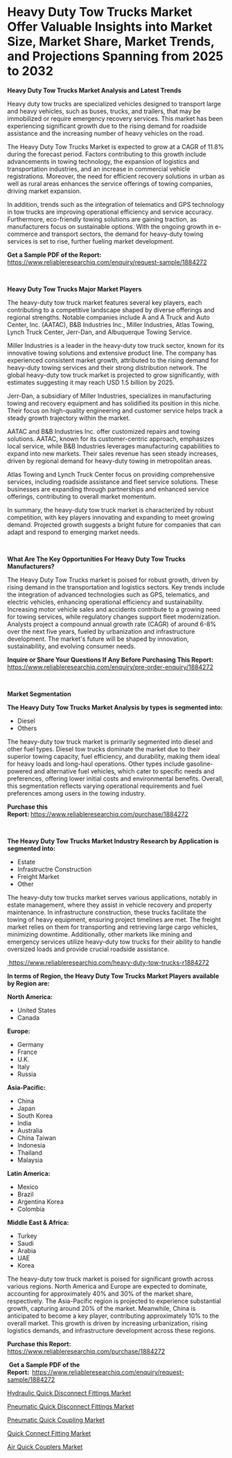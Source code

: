 <p><h1>Heavy Duty Tow Trucks Market Offer Valuable Insights into Market Size, Market Share, Market Trends, and Projections Spanning from 2025 to 2032</h1></p><p><strong>Heavy Duty Tow Trucks Market Analysis and Latest Trends</strong></p>
<p><p>Heavy duty tow trucks are specialized vehicles designed to transport large and heavy vehicles, such as buses, trucks, and trailers, that may be immobilized or require emergency recovery services. This market has been experiencing significant growth due to the rising demand for roadside assistance and the increasing number of heavy vehicles on the road.</p><p>The Heavy Duty Tow Trucks Market is expected to grow at a CAGR of 11.8% during the forecast period. Factors contributing to this growth include advancements in towing technology, the expansion of logistics and transportation industries, and an increase in commercial vehicle registrations. Moreover, the need for efficient recovery solutions in urban as well as rural areas enhances the service offerings of towing companies, driving market expansion.</p><p>In addition, trends such as the integration of telematics and GPS technology in tow trucks are improving operational efficiency and service accuracy. Furthermore, eco-friendly towing solutions are gaining traction, as manufacturers focus on sustainable options. With the ongoing growth in e-commerce and transport sectors, the demand for heavy-duty towing services is set to rise, further fueling market development.</p></p>
<p><strong>Get a Sample PDF of the Report:&nbsp;</strong> <a href="https://www.reliableresearchiq.com/enquiry/request-sample/1884272?utm_campaign=1102&utm_medium=2&utm_source=Github&utm_content=ia&utm_term=10042025&utm_id=heavy-duty-tow-trucks">https://www.reliableresearchiq.com/enquiry/request-sample/1884272</a></p>
<p>&nbsp;</p>
<p><strong>Heavy Duty Tow Trucks Major Market Players</strong></p>
<p><p>The heavy-duty tow truck market features several key players, each contributing to a competitive landscape shaped by diverse offerings and regional strengths. Notable companies include A and A Truck and Auto Center, Inc. (AATAC), B&B Industries Inc., Miller Industries, Atlas Towing, Lynch Truck Center, Jerr-Dan, and Albuquerque Towing Service.</p><p>Miller Industries is a leader in the heavy-duty tow truck sector, known for its innovative towing solutions and extensive product line. The company has experienced consistent market growth, attributed to the rising demand for heavy-duty towing services and their strong distribution network. The global heavy-duty tow truck market is projected to grow significantly, with estimates suggesting it may reach USD 1.5 billion by 2025.</p><p>Jerr-Dan, a subsidiary of Miller Industries, specializes in manufacturing towing and recovery equipment and has solidified its position in this niche. Their focus on high-quality engineering and customer service helps track a steady growth trajectory within the market.</p><p>AATAC and B&B Industries Inc. offer customized repairs and towing solutions. AATAC, known for its customer-centric approach, emphasizes local service, while B&B Industries leverages manufacturing capabilities to expand into new markets. Their sales revenue has seen steady increases, driven by regional demand for heavy-duty towing in metropolitan areas.</p><p>Atlas Towing and Lynch Truck Center focus on providing comprehensive services, including roadside assistance and fleet service solutions. These businesses are expanding through partnerships and enhanced service offerings, contributing to overall market momentum.</p><p>In summary, the heavy-duty tow truck market is characterized by robust competition, with key players innovating and expanding to meet growing demand. Projected growth suggests a bright future for companies that can adapt and respond to emerging market needs.</p></p>
<p>&nbsp;</p>
<p><strong>What Are The Key Opportunities For Heavy Duty Tow Trucks Manufacturers?</strong></p>
<p><p>The Heavy Duty Tow Trucks market is poised for robust growth, driven by rising demand in the transportation and logistics sectors. Key trends include the integration of advanced technologies such as GPS, telematics, and electric vehicles, enhancing operational efficiency and sustainability. Increasing motor vehicle sales and accidents contribute to a growing need for towing services, while regulatory changes support fleet modernization. Analysts project a compound annual growth rate (CAGR) of around 6-8% over the next five years, fueled by urbanization and infrastructure development. The market's future will be shaped by innovation, sustainability, and evolving consumer needs.</p></p>
<p><strong>Inquire or Share Your Questions If Any Before Purchasing This Report:</strong> <a href="https://www.reliableresearchiq.com/enquiry/pre-order-enquiry/1884272?utm_campaign=1102&utm_medium=2&utm_source=Github&utm_content=ia&utm_term=10042025&utm_id=heavy-duty-tow-trucks">https://www.reliableresearchiq.com/enquiry/pre-order-enquiry/1884272</a></p>
<p>&nbsp;</p>
<p><strong>Market Segmentation</strong></p>
<p><strong>The Heavy Duty Tow Trucks Market Analysis by types is segmented into:</strong></p>
<p><ul><li>Diesel</li><li>Others</li></ul></p>
<p><p>The heavy-duty tow truck market is primarily segmented into diesel and other fuel types. Diesel tow trucks dominate the market due to their superior towing capacity, fuel efficiency, and durability, making them ideal for heavy loads and long-haul operations. Other types include gasoline-powered and alternative fuel vehicles, which cater to specific needs and preferences, offering lower initial costs and environmental benefits. Overall, this segmentation reflects varying operational requirements and fuel preferences among users in the towing industry.</p></p>
<p><strong>Purchase this Report:&nbsp;</strong><a href="https://www.reliableresearchiq.com/purchase/1884272?utm_campaign=1102&utm_medium=2&utm_source=Github&utm_content=ia&utm_term=10042025&utm_id=heavy-duty-tow-trucks">https://www.reliableresearchiq.com/purchase/1884272</a></p>
<p>&nbsp;</p>
<p><strong>The Heavy Duty Tow Trucks Market Industry Research by Application is segmented into:</strong></p>
<p><ul><li>Estate</li><li>Infrastructre Construction</li><li>Freight Market</li><li>Other</li></ul></p>
<p><p>The heavy-duty tow trucks market serves various applications, notably in estate management, where they assist in vehicle recovery and property maintenance. In infrastructure construction, these trucks facilitate the towing of heavy equipment, ensuring project timelines are met. The freight market relies on them for transporting and retrieving large cargo vehicles, minimizing downtime. Additionally, other markets like mining and emergency services utilize heavy-duty tow trucks for their ability to handle oversized loads and provide crucial roadside assistance.</p></p>
<p><a href="https://www.reliableresearchiq.com/heavy-duty-tow-trucks-r1884272?utm_campaign=1102&utm_medium=2&utm_source=Github&utm_content=ia&utm_term=10042025&utm_id=heavy-duty-tow-trucks">&nbsp;https://www.reliableresearchiq.com/heavy-duty-tow-trucks-r1884272</a></p>
<p><strong>In terms of Region, the Heavy Duty Tow Trucks Market Players available by Region are:</strong></p>
<p>
    <p> <strong> North America: </strong>
        <ul>
            <li>United States</li>
            <li>Canada</li>
        </ul>
        </p> 
    <p> <strong> Europe: </strong>
        <ul>
            <li>Germany</li>
            <li>France</li>
            <li>U.K.</li>
            <li>Italy</li>
            <li>Russia</li>
        </ul>
        </p> 
    <p> <strong> Asia-Pacific: </strong>
        <ul>
            <li>China</li>
            <li>Japan</li>
            <li>South Korea</li>
            <li>India</li>
            <li>Australia</li>
            <li>China Taiwan</li>
            <li>Indonesia</li>
            <li>Thailand</li>
            <li>Malaysia</li>
        </ul>
        </p> 
    <p> <strong> Latin America: </strong>
        <ul>
            <li>Mexico</li>
            <li>Brazil</li>
            <li>Argentina Korea</li>
            <li>Colombia</li>
        </ul>
        </p> 
    <p> <strong> Middle East & Africa: </strong>
        <ul>
            <li>Turkey</li>
            <li>Saudi</li>
            <li>Arabia</li>
            <li>UAE</li>
            <li>Korea</li>
        </ul>
    </p>
    </p>
<p><p>The heavy-duty tow truck market is poised for significant growth across various regions. North America and Europe are expected to dominate, accounting for approximately 40% and 30% of the market share, respectively. The Asia-Pacific region is projected to experience substantial growth, capturing around 20% of the market. Meanwhile, China is anticipated to become a key player, contributing approximately 10% to the overall market. This growth is driven by increasing urbanization, rising logistics demands, and infrastructure development across these regions.</p></p>
<p><strong>Purchase this Report: </strong><a href="https://www.reliableresearchiq.com/purchase/1884272?utm_campaign=1102&utm_medium=2&utm_source=Github&utm_content=ia&utm_term=10042025&utm_id=heavy-duty-tow-trucks">https://www.reliableresearchiq.com/purchase/1884272</a></p>
<p>&nbsp;<strong>Get a Sample PDF of the Report:&nbsp;&nbsp;</strong><a href="https://www.reliableresearchiq.com/enquiry/request-sample/1884272?utm_campaign=1102&utm_medium=2&utm_source=Github&utm_content=ia&utm_term=10042025&utm_id=heavy-duty-tow-trucks">https://www.reliableresearchiq.com/enquiry/request-sample/1884272</a></p>
<p><strong></strong></p>
<p><p><a href="https://github.com/chaiszepkadk/Market-Research-Report-List-1/blob/main/hydraulic-quick-disconnect-fittings-market.md?utm_campaign=1102&utm_medium=2&utm_source=Github&utm_content=ia&utm_term=10042025&utm_id=heavy-duty-tow-trucks">Hydraulic Quick Disconnect Fittings Market</a></p><p><a href="https://github.com/neiridionna/Market-Research-Report-List-1/blob/main/pneumatic-quick-disconnect-fittings-market.md?utm_campaign=1102&utm_medium=2&utm_source=Github&utm_content=ia&utm_term=10042025&utm_id=heavy-duty-tow-trucks">Pneumatic Quick Disconnect Fittings Market</a></p><p><a href="https://github.com/ximensbisade/Market-Research-Report-List-1/blob/main/pneumatic-quick-coupling-market.md?utm_campaign=1102&utm_medium=2&utm_source=Github&utm_content=ia&utm_term=10042025&utm_id=heavy-duty-tow-trucks">Pneumatic Quick Coupling Market</a></p><p><a href="https://github.com/sharphadan/Market-Research-Report-List-1/blob/main/quick-connect-fitting-market.md?utm_campaign=1102&utm_medium=2&utm_source=Github&utm_content=ia&utm_term=10042025&utm_id=heavy-duty-tow-trucks">Quick Connect Fitting Market</a></p><p><a href="https://github.com/oeungcolesh0/Market-Research-Report-List-1/blob/main/air-quick-couplers-market.md?utm_campaign=1102&utm_medium=2&utm_source=Github&utm_content=ia&utm_term=10042025&utm_id=heavy-duty-tow-trucks">Air Quick Couplers Market</a></p></p>